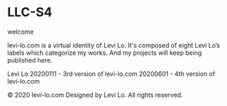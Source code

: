 # LLC-S4

welcome

levi-lo.com is a virtual identity of Levi Lo. It's composed of eight Levi Lo’s labels which categorize my works. And my projects will keep being published here.

Levi Lo
20200111 - 3rd version of levi-lo.com
20200601 - 4th version of levi-lo.com

© 2020 levi-lo.com Designed by Levi Lo. All rights reserved.
